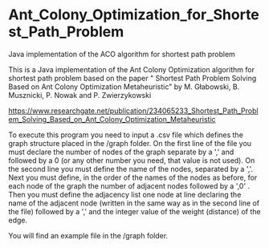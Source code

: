 # Ant_Colony_Optimization_for_Shortest_Path_Problem
Java implementation of the ACO algorithm for shortest path problem

This is a Java implementation of the Ant Colony Optimization algorithm for shortest path problem based on the paper 
" Shortest Path Problem Solving Based on Ant Colony Optimization Metaheuristic" by 
M. Głabowski, B. Musznicki, P. Nowak and P. Zwierzykowski

https://www.researchgate.net/publication/234065233_Shortest_Path_Problem_Solving_Based_on_Ant_Colony_Optimization_Metaheuristic


To execute this program you need to input a .csv file which defines the graph structure placed in the /graph folder.
On the first line of the file you must declare the number of nodes of the graph separate by a ',' and followed by a 0 (or any other number you need, that value is not used).
On the second line you must define the name of the nodes, separated by a ','.
Next you must define, in the order of the names of the nodes as before, for each node of the graph the number of adjacent nodes followed by a ',0'  .
Then you must define the adjacency list one node at line declaring the name of the adjacent node (written in the same way as in the second line of the file) followed by a ',' and the integer value of the weight (distance) of the edge.

You will find an example file in the /graph folder.
